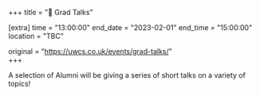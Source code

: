 +++
title = "🎤 Grad Talks"

[extra]
time = "13:00:00"
end_date = "2023-02-01"
end_time = "15:00:00"
location = "TBC"

original = "https://uwcs.co.uk/events/grad-talks/"    
+++

A selection of Alumni will be giving a series of short talks on a variety of topics!
